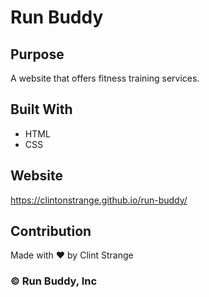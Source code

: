 # Run Buddy

## Purpose
A website that offers fitness training services.

## Built With
* HTML
* CSS

## Website
https://clintonstrange.github.io/run-buddy/

## Contribution
Made with ❤️ by Clint Strange

### © Run Buddy, Inc 
